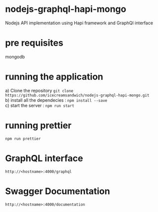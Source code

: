 # nodejs-graphql-hapi-mongo
  Nodejs API implementation using Hapi framework and GraphQl interface
# pre requisites
  mongodb
# running the application
a) Clone the repository `git clone https://github.com/icecreamsandwich/nodejs-graphql-hapi-mongo.git` <br>
b) install all the dependecies : `npm install --save`<br>
c) start the server : `npm run start` <br>

# running prettier
  `npm run prettier`
  
# GraphQL interface
  `http://<hostname>:4000/graphql`
# Swagger Documentation
  `http://<hostname>:4000/documentation`
